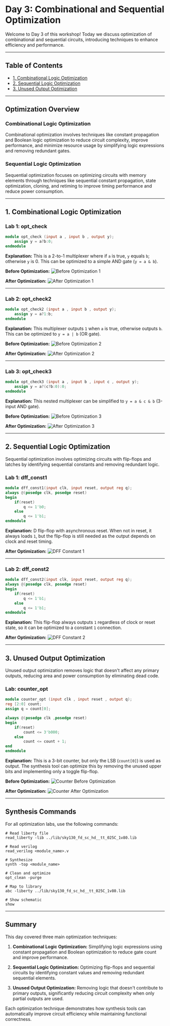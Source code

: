 # Day 3: Combinational and Sequential Optimization

Welcome to Day 3 of this workshop! Today we discuss optimization of combinational and sequential circuits, introducing techniques to enhance efficiency and performance.

---

## Table of Contents

- [1. Combinational Logic Optimization](#1-combinational-logic-optimization)
- [2. Sequential Logic Optimization](#2-sequential-logic-optimization)
- [3. Unused Output Optimization](#3-unused-output-optimization)

---

## Optimization Overview

### Combinational Logic Optimization
Combinational optimization involves techniques like constant propagation and Boolean logic optimization to reduce circuit complexity, improve performance, and minimize resource usage by simplifying logic expressions and removing redundant gates.

### Sequential Logic Optimization
Sequential optimization focuses on optimizing circuits with memory elements through techniques like sequential constant propagation, state optimization, cloning, and retiming to improve timing performance and reduce power consumption.

---

## 1. Combinational Logic Optimization

### Lab 1: opt_check

```verilog
module opt_check (input a , input b , output y);
	assign y = a?b:0;
endmodule
```

**Explanation:** This is a 2-to-1 multiplexer where if `a` is true, `y` equals `b`; otherwise `y` is 0. This can be optimized to a simple AND gate (`y = a & b`).

**Before Optimization:**
![Before Optimization 1](/home/anuj-loyare/RTL-TO-GDSII/Week1/Day3/images/Before_Optimization_1.png)

**After Optimization:**
![After Optimization 1](/home/anuj-loyare/RTL-TO-GDSII/Week1/Day3/images/After_Optimization_1.png)

---

### Lab 2: opt_check2

```verilog
module opt_check2 (input a , input b , output y);
	assign y = a?1:b;
endmodule
```

**Explanation:** This multiplexer outputs `1` when `a` is true, otherwise outputs `b`. This can be optimized to `y = a | b` (OR gate).

**Before Optimization:**
![Before Optimization 2](/home/anuj-loyare/RTL-TO-GDSII/Week1/Day3/images/Before_Optimization_2.png)

**After Optimization:**
![After Optimization 2](/home/anuj-loyare/RTL-TO-GDSII/Week1/Day3/images/After_Optimization_2.png)

---

### Lab 3: opt_check3

```verilog
module opt_check3 (input a , input b , input c , output y);
	assign y = a?(c?b:0):0;
endmodule
```

**Explanation:** This nested multiplexer can be simplified to `y = a & c & b` (3-input AND gate).

**Before Optimization:**
![Before Optimization 3](/home/anuj-loyare/RTL-TO-GDSII/Week1/Day3/images/Before_Optimization_3.png)

**After Optimization:**
![After Optimization 3](/home/anuj-loyare/RTL-TO-GDSII/Week1/Day3/images/After_Optimization_3.png)

---

## 2. Sequential Logic Optimization

Sequential optimization involves optimizing circuits with flip-flops and latches by identifying sequential constants and removing redundant logic.

### Lab 1: dff_const1

```verilog
module dff_const1(input clk, input reset, output reg q);
always @(posedge clk, posedge reset)
begin
	if(reset)
		q <= 1'b0;
	else
		q <= 1'b1;
endmodule
```

**Explanation:** D flip-flop with asynchronous reset. When not in reset, it always loads `1`, but the flip-flop is still needed as the output depends on clock and reset timing.

**After Optimization:**
![DFF Constant 1](/home/anuj-loyare/RTL-TO-GDSII/Week1/Day3/images/After_optimization_DFF_1.png)

---

### Lab 2: dff_const2

```verilog
module dff_const2(input clk, input reset, output reg q);
always @(posedge clk, posedge reset)
begin
	if(reset)
		q <= 1'b1;
	else
		q <= 1'b1;
endmodule
```

**Explanation:** This flip-flop always outputs `1` regardless of clock or reset state, so it can be optimized to a constant `1` connection.

**After Optimization:**
![DFF Constant 2](/home/anuj-loyare/RTL-TO-GDSII/Week1/Day3/images/DFF_2.png)

---

## 3. Unused Output Optimization

Unused output optimization removes logic that doesn't affect any primary outputs, reducing area and power consumption by eliminating dead code.

### Lab: counter_opt

```verilog
module counter_opt (input clk , input reset , output q);
reg [2:0] count;
assign q = count[0];

always @(posedge clk ,posedge reset)
begin
	if(reset)
		count <= 3'b000;
	else
		count <= count + 1;
end
endmodule
```

**Explanation:** This is a 3-bit counter, but only the LSB (`count[0]`) is used as output. The synthesis tool can optimize this by removing the unused upper bits and implementing only a toggle flip-flop.

**Before Optimization:**
![Counter Before Optimization](/home/anuj-loyare/RTL-TO-GDSII/Week1/Day3/images/counter_opt.png)

**After Optimization:**
![Counter After Optimization](/home/anuj-loyare/RTL-TO-GDSII/Week1/Day3/images/After_counter_opt.png)

---

## Synthesis Commands

For all optimization labs, use the following commands:

```shell
# Read liberty file
read_liberty -lib ../lib/sky130_fd_sc_hd__tt_025C_1v80.lib

# Read verilog
read_verilog <module_name>.v

# Synthesize
synth -top <module_name>

# Clean and optimize
opt_clean -purge

# Map to library
abc -liberty ../lib/sky130_fd_sc_hd__tt_025C_1v80.lib

# Show schematic
show
```

---

## Summary

This day covered three main optimization techniques:

1. **Combinational Logic Optimization:** Simplifying logic expressions using constant propagation and Boolean optimization to reduce gate count and improve performance.

2. **Sequential Logic Optimization:** Optimizing flip-flops and sequential circuits by identifying constant values and removing redundant sequential elements.

3. **Unused Output Optimization:** Removing logic that doesn't contribute to primary outputs, significantly reducing circuit complexity when only partial outputs are used.

Each optimization technique demonstrates how synthesis tools can automatically improve circuit efficiency while maintaining functional correctness.

